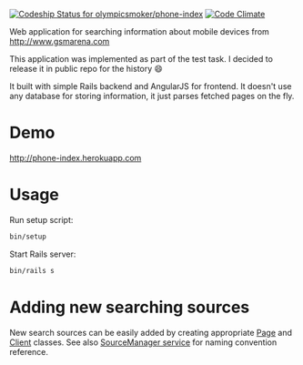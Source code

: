 [![Codeship Status for olympicsmoker/phone-index](https://codeship.com/projects/f52805b0-6008-0134-1d94-065e33494ddb/status?branch=master)](https://codeship.com/projects/174462)
[![Code Climate](https://codeclimate.com/github/vaihtovirta/phone-index/badges/gpa.svg)](https://codeclimate.com/github/vaihtovirta/phone-index)

Web application for searching information about mobile devices from http://www.gsmarena.com

This application was implemented as part of the test task. I decided to release it in public repo for the history :smile:

It built with simple Rails backend and AngularJS for frontend. It doesn't use any database for storing information, it just parses fetched pages on the fly.

# Demo

http://phone-index.herokuapp.com

# Usage
  Run setup script:
   
  ```bash
  bin/setup
  ```
  
  Start Rails server:
  
  ```bash
  bin/rails s
  ```
  
# Adding new searching sources

New search sources can be easily added by creating appropriate [Page](https://github.com/vaihtovirta/phone-index/blob/master/app/pages) and [Client](https://github.com/vaihtovirta/phone-index/blob/master/app/clients) classes.
See also [SourceManager service](https://github.com/vaihtovirta/phone-index/blob/master/app/services/source_manager.rb) for naming convention reference.

